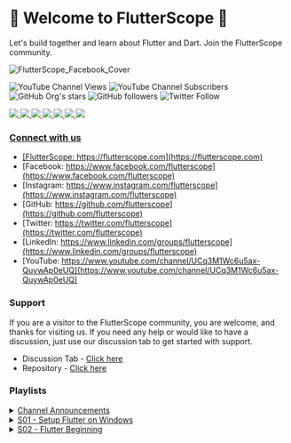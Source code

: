 # 💙 Welcome to FlutterScope 💙

Let's build together and learn about Flutter and Dart. Join the FlutterScope community.  

![FlutterScope_Facebook_Cover](https://user-images.githubusercontent.com/80202913/177829455-56ee50d0-8f29-496c-b9a0-facd5ba68fdd.png)

![YouTube Channel Views](https://img.shields.io/youtube/channel/views/UCq3M1Wc6u5ax-QuywAp0eUQ?label=Views&style=social)
![YouTube Channel Subscribers](https://img.shields.io/youtube/channel/subscribers/UCq3M1Wc6u5ax-QuywAp0eUQ?label=Subscribers&style=social)
![GitHub Org's stars](https://img.shields.io/github/stars/flutterscope?label=Org%27s%20Stars&style=social)
![GitHub followers](https://img.shields.io/github/followers/flutterscope?label=Followers&style=social)
![Twitter Follow](https://img.shields.io/twitter/follow/flutterscope?style=social)  

<a href="https://flutterscope.com"><img src="https://img.icons8.com/fluency/36/000000/domain--v1.png"/>
<a href="https://www.facebook.com/flutterscope"><img src="https://img.icons8.com/fluency/36/000000/facebook-circled.png"/>
<a href="https://www.instagram.com/flutterscope"><img src="https://img.icons8.com/fluency/36/000000/instagram-new--v1.png"/>
<a href="https://github.com/flutterscope"><img src="https://img.icons8.com/fluency/36/000000/github.png"/>
<a href="https://twitter.com/flutterscope"><img src="https://img.icons8.com/fluency/36/000000/twitter--v1.png"/>
<a href="https://www.linkedin.com/groups/flutterscope"><img src="https://img.icons8.com/fluency/36/000000/linkedin.png"/>
<a href="https://www.youtube.com/channel/UCq3M1Wc6u5ax-QuywAp0eUQ"><img src="https://img.icons8.com/fluency/36/000000/youtube-play.png"/>

### Connect with us

- [FlutterScope: https://flutterscope.com](https://flutterscope.com)
- [Facebook: https://www.facebook.com/flutterscope](https://www.facebook.com/flutterscope)
- [Instagram: https://www.instagram.com/flutterscope](https://www.instagram.com/flutterscope)
- [GitHub: https://github.com/flutterscope](https://github.com/flutterscope)
- [Twitter: https://twitter.com/flutterscope](https://twitter.com/flutterscope)
- [LinkedIn: https://www.linkedin.com/groups/flutterscope](https://www.linkedin.com/groups/flutterscope)
- [YouTube: https://www.youtube.com/channel/UCq3M1Wc6u5ax-QuywAp0eUQ](https://www.youtube.com/channel/UCq3M1Wc6u5ax-QuywAp0eUQ)

### Support

If you are a visitor to the FlutterScope community, you are welcome, and thanks for visiting us. If you need any help or would like to have a discussion, just use our discussion tab to get started with support.

- Discussion Tab - [Click here](https://github.com/orgs/flutterscope/discussions)
- Repository - [Click here](https://github.com/orgs/flutterscope/discussions)

### Playlists

<details>
  <summary>
    <a href="https://www.youtube.com/watch?v=vAbYJm7QqJk&list=PLJLSfLwaICgqESBez1TTInCHC9RhiJg5x">Channel Announcements</a>
  </summary>
  <ul>
    <li>
      <a href="https://youtu.be/vAbYJm7QqJk">Channel Intro | FlutterScope | Flutter Sinhala Roadmap 2022</a>
    </li>
  </ul>
</details>
  
<details>
  <summary>
    <a href="https://www.youtube.com/playlist?list=PLJLSfLwaICgqDuQWWv9BBgz2hSX2DAnFv">S01 - Setup Flutter on Windows</a>
  </summary>
  <ul>
    <li>
      <a href="https://youtu.be/GmcgXuXg4T8">S01E01 - Requirements for Flutter (Windows) | Sinhala</a>
    </li>
    <li>
      <a href="https://youtu.be/wXVkBtYY4Uw">S01E02 - How to install Flutter on Windows | Sinhala</a>
    </li>
    <li>
      <a href="https://youtu.be/R3QyaFuml7E">S01E03 - Install Android Studio for Flutter on Windows | Sinhala</a>
    </li>
    <li>
      <a href="https://youtu.be/oLXGx_Ai1fQ">S01E04 - Fix Google Chrome Issue for Flutter on Windows | Sinhala</a>
    </li>
    <li>
      <a href="https://youtu.be/1FWlHnjxQmE">S01E05 - Install Visual Studio for Flutter | Sinhala</a>
    </li>
    <li>
      <a href="https://youtu.be/HurSMRVip_0">S01E06 - Install Visual Studio Code for Flutter | Sinhala</a>
    </li>
  </ul>
</details>
  
  
<details>
  <summary>
    <a href="https://www.youtube.com/playlist?list=PLJLSfLwaICgrg9aOsRk7s90WsUDvz8vsl">S02 - Flutter Beginning</a>
  </summary>
  <ul>
    <li>
      <a href="https://youtu.be/hh9DssMzbgo">S02E01 - Create New Flutter Project Using Terminal | Sinhala</a>
    </li>
    <li>
      <a href="https://youtu.be/335tf9bHIAc">S02E02 - Create New Flutter Project Using Visual Studio Code | Sinhala</a>
    </li>
    <li>
      <a href="https://youtu.be/vAIdd9Zs4ao">S02E03 - Create New Flutter Project Using IntelliJ IDEA | Sinhala</a>
    </li>
    <li>
      <a href="https://youtu.be/PHAoC7CSRoM">S02E04 - Create New Flutter Project Using Android Studio | Sinhala</a>
    </li>
  </ul>
</details>
